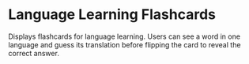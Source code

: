 # Language Learning Flashcards

Displays flashcards for language learning. Users can see a word in one language and guess its translation before flipping the card to reveal the correct answer.
